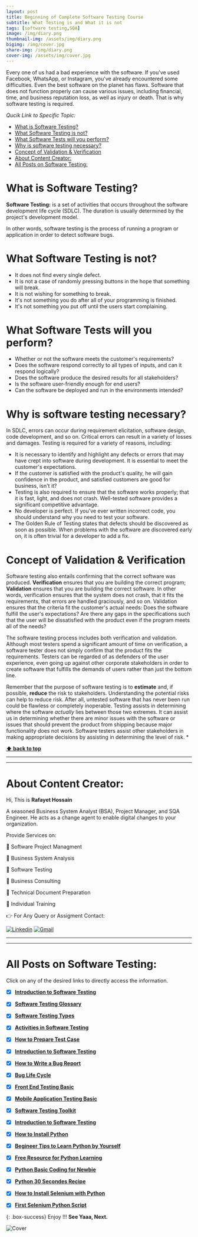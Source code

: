 ```yaml
---
layout: post
title: Beginning of Complete Software Testing Course 
subtitle: What Testing is and What it is not
tags: [software testing,SQA]
image: /img/diary.png
thumbnail-img: /assets/img/diary.png
bigimg: /img/cover.jpg
share-img: /img/diary.png
cover-img: /assets/img/cover.jpg
---
```


Every one of us had a bad experience with the software. If you've used Facebook, WhatsApp, or Instagram, you've already encountered some difficulties. Even the best software on the planet has flaws. Software that does not function properly can cause various issues, including financial, time, and business reputation loss, as well as injury or death. That is why software testing is required.

_Qucik Link to Specific Topic:_

- [What is Software Testing?](#what-is-software-testing)
- [What Software Testing is not?](#what-software-testing-is-not)
- [What Software Tests will you perform?](#what-software-tests-will-you-perform)
- [Why is software testing necessary?](#why-is-software-testing-necessary)
- [Concept of Validation \& Verification](#concept-of-validation--verification)
- [About Content Creator:](#about-content-creator)
- [All Posts on Software Testing:](#all-posts-on-software-testing)

# What is Software Testing?

**Software Testing:** is a set of activities that occurs throughout the software development life cycle (SDLC). The duration is usually determined by the project's development model.

In other words, software testing is the process of running a program or application in order to detect software bugs.

# What Software Testing is not?

- It does not find every single defect.
- It is not a case of randomly pressing buttons in the hope that something will break.
- It is not wishing for something to break.
- It's not something you do after all of your programming is finished.
- It's not something you put off until the users start complaining.

# What Software Tests will you perform?

- Whether or not the software meets the customer's requirements?
- Does the software respond correctly to all types of inputs, and can it respond logically?
- Does the software produce the desired results for all stakeholders?
- Is the software user-friendly enough for end users?
- Can the software be deployed and run in the environments intended?

# Why is software testing necessary?

In SDLC, errors can occur during requirement elicitation, software design, code development, and so on. Critical errors can result in a variety of losses and damages. Testing is required for a variety of reasons, including:

- It is necessary to identify and highlight any defects or errors that may have crept into software during development. It is essential to meet the customer's expectations.
- If the customer is satisfied with the product's quality, he will gain confidence in the product, and satisfied customers are good for business, isn't it?
- Testing is also required to ensure that the software works properly; that it is fast, light, and does not crash. Well-tested software provides a significant competitive advantage.
- No developer is perfect. If you've ever written incorrect code, you should understand why you need to test your software.
- The Golden Rule of Testing states that defects should be discovered as soon as possible. When problems with the software are discovered early on, it is often trivial for a developer to add a fix.


# Concept of Validation & Verification

Software testing also entails confirming that the correct software was produced. **Verification** ensures that you are building the correct program; **Validation** ensures that you are building the correct software.
In other words, verification ensures that the system does not crash, that it fits the requirements, that errors are handled graciously, and so on. Validation ensures that the criteria fit the customer's actual needs: Does the software fulfill the user's expectations? Are there any gaps in the specifications such that the user will be dissatisfied with the product even if the program meets all of the needs?

The software testing process includes both verification and validation. Although most testers spend a significant amount of time on verification, a software tester does not simply confirm that the product fits the requirements. Testers can be regarded of as defenders of the user experience, even going up against other corporate stakeholders in order to create software that fulfills the demands of users rather than just the bottom line.

Remember that the purpose of software testing is to **estimate** and, if possible, **reduce** the risk to stakeholders. Understanding the potential risks can help to reduce risk. After all, untested software that has never been run could be flawless or completely inoperable. Testing assists in determining where the software _actually_ lies between those two extremes. It can assist us in determining whether there are minor issues with the software or issues that should prevent the product from shipping because major functionality does not work. Software testers assist other stakeholders in making appropriate decisions by assisting in determining the level of risk. \*


**[⬆ back to top](#what-is-software-testing)**


----------------------------------------------------------------------
----------------------------------------------------------------------

# About Content Creator: 


Hi, This is **Rafayet Hossain**

A seasoned Business System Analyst (BSA), Project Manager, and SQA Engineer.
He acts as a change agent to enable digital changes to your organization.

Provide Services on:

🎯 Software Project Managment 

🎯 Business System Analysis 

🎯 Software Testing 

🎯 Business Consulting

🎯 Technical Document Preparation 

🎯 Individual Training  


👉 For Any Query or Assigment Contact: 


[![Linkedin](https://img.shields.io/badge/-LinkedIn-blue?style=flat&logo=Linkedin&logoColor=white)](https://www.linkedin.com/in/rafayethossain/)
[![Gmail](https://img.shields.io/badge/-Gmail-c14438?style=flat&logo=Gmail&logoColor=white)](mailto:rafayet13@gmail.com)


----------------------------------------------------------------------
----------------------------------------------------------------------



# All Posts on Software Testing:  

Click on any of the desired links to directly access the information.

- [x]  [**Introduction to Software Testing**](https://rafayethossain.github.io/2018-08-05-Introduction-to-Software-Testing/)
- [x]  [**Software Testing Glossary**](https://rafayethossain.github.io/2018-08-12-Software-Testing-Terms-of-Glossary/)
- [x]  [**Software Testing Types**](https://rafayethossain.github.io/2018-08-22-Software-Testing-Types/)
- [x]  [**Activities in Software Testing**](https://rafayethossain.github.io/2018-09-01-Test-Activities-You-Must-Know/)
- [x]  [**How to Prepare Test Case**](https://rafayethossain.github.io/2018-09-11-How-Prepare-Test-Case/)
- [x]  [**Introduction to Software Testing**](https://rafayethossain.github.io/2018-08-05-Introduction-to-Software-Testing/)
- [x]  [**How to Write a Bug Report**](https://rafayethossain.github.io/2018-09-20-How-to-Write-a-Bug-Report/)
- [x]  [**Bug Life Cycle**](https://rafayethossain.github.io/2018-09-23-Life-Cycle-of-a-Bug/)
- [x]  [**Front End Testing Basic**](https://rafayethossain.github.io/2018-09-30-Basic-GUI-Testing/)
- [x]  [**Mobile Application Testing Basic**](https://rafayethossain.github.io/2018-10-05-Mobile-App-Testing-Basic/)
- [x]  [**Software Testing Toolkit**](https://rafayethossain.github.io/2018-10-10-Software-Testing-Toolkit/)
- [x]  [**Introduction to Software Testing**](https://rafayethossain.github.io/2018-08-05-Introduction-to-Software-Testing/)
- [x]  [**How to Install Python**](https://rafayethossain.github.io/2018-12-31-how-install-python-on-windows/)
- [x]  [**Begineer Tips to Learn Python by Yourself**](https://rafayethossain.github.io/2019-01-03-Beginner-Tips-for-Learning-Python/)
- [x]  [**Free Resource for Python Learning**](https://rafayethossain.github.io/2019-01-04-Python-Resource-Books-and-Recipe/)
- [x]  [**Python Basic Coding for Newbie**](https://rafayethossain.github.io/2019-01-05-Basic-Python-Coding/)
- [x]  [**Python 30 Secondes Recipe**](https://rafayethossain.github.io/2019-01-07-Python-Easy-Trick-Collected/)
- [x]  [**How to Install Selenium with Python**](https://rafayethossain.github.io/2019-01-08-How-To-Install-Selenum-Python-Webdriver/)
- [x]  [**First Selenium Python Script**](https://rafayethossain.github.io/2019-01-09-My-First-Python-Selenium-Script/)


 

{: .box-success}
Enjoy !!!
**See Yaaa, Next.**

![Cover](/assets/img/cover.jpg "Cover")
 
